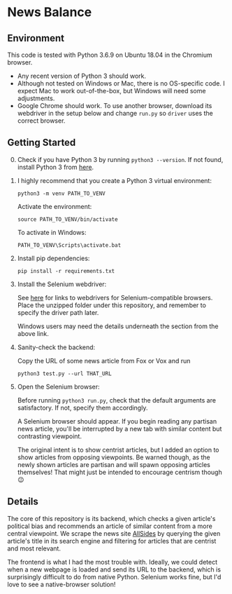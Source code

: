 # News Balance

## Environment
This code is tested with Python 3.6.9 on Ubuntu 18.04 in the Chromium browser.

* Any recent version of Python 3 should work.
* Although not tested on Windows or Mac, there is no OS-specific code. I
expect Mac to work out-of-the-box, but Windows will need some adjustments.
* Google Chrome should work. To use another browser, download its webdriver
in the setup below and change `run.py` so `driver` uses the correct browser.

## Getting Started
0. Check if you have Python 3 by running `python3 --version`.
If not found, install Python 3 from [here](https://www.python.org/downloads/).

1. I highly recommend that you create a Python 3 virtual environment:
    ```
    python3 -m venv PATH_TO_VENV
    ```
    Activate the environment:
    ```
    source PATH_TO_VENV/bin/activate
    ```
    To activate in Windows:
    ```
    PATH_TO_VENV\Scripts\activate.bat
    ```

2. Install pip dependencies:
    ```
    pip install -r requirements.txt
    ```

3. Install the Selenium webdriver:

    See [here](https://selenium-python.readthedocs.io/installation.html#drivers)
    for links to webdrivers for Selenium-compatible browsers. Place the unzipped
    folder under this repository, and remember to specify the driver path later.

    Windows users may need the details underneath the section from the above link.

4. Sanity-check the backend:

    Copy the URL of some news article from Fox or Vox and run
    ```
    python3 test.py --url THAT_URL
    ```

5. Open the Selenium browser:

    Before running `python3 run.py`, check that the default arguments are
    satisfactory. If not, specify them accordingly.

    A Selenium browser should appear. If you begin reading any partisan news
    article, you'll be interrupted by a new tab with similar content but
    contrasting viewpoint.

    The original intent is to show centrist articles, but I added an option
    to show articles from opposing viewpoints. Be warned though, as the
    newly shown articles are partisan and will spawn opposing articles
    themselves! That might just be intended to encourage centrism though :wink:


## Details
The core of this repository is its backend, which checks a given article's
political bias and recommends an article of similar content from a more
central viewpoint. We scrape the news site
[AllSides](https://www.allsides.com/unbiased-balanced-news) by querying
the given article's title in its search engine and filtering for articles
that are centrist and most relevant.

The frontend is what I had the most trouble with. Ideally, we could detect
when a new webpage is loaded and send its URL to the backend, which is
surprisingly difficult to do from native Python. Selenium works fine, but
I'd love to see a native-browser solution!
